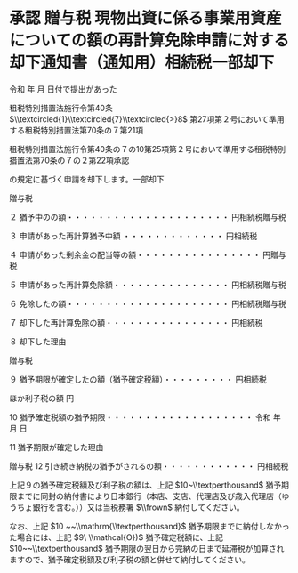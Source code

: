 # 承認 贈与税 現物出資に係る事業用資産についての額の再計算免除申請に対する却下通知書（通知用）相続税一部却下

令和 年 月 日付で提出があった

租税特別措置法施行令第40条 $\\textcircled{1}\\textcircled{7}\\textcircled{>}8$ 第27項第２号において準用する租税特別措置法第70条の７第21項

租税特別措置法施行令第40条の７の10第25項第２号において準用する租税特別措置法第70条の７の２第22項承認

の規定に基づく申請を却下します。一部却下

贈与税

２ 猶予中のの額・・・・・・・・・・・・・・・・・・・・・ 円相続税贈与税

３ 申請があった再計算猶予中額 ・・・・・・・・・・・・・ 円相続税

４ 申請があった剰余金の配当等の額・・・・・・・・・・・・・・・・ 円贈与税

５ 申請があった再計算免除額・・・・・・・・・・・・・・・ 円相続税贈与税

６ 免除したの額・・・・・・・・・・・・・・・・・・・・・ 円相続税贈与税

７ 却下した再計算免除の額・・・・・・・・・・・・・・・・ 円相続税

８ 却下した理由

贈与税

９ 猶予期限が確定したの額（猶予確定税額）・・・・・・・・・ 円相続税

ほか利子税の額 円

10 猶予確定税額の猶予期限・・・・・・・・・・・・・・・・・・・ 令和 年 月 日

11 猶予期限が確定した理由

贈与税 12 引き続き納税の猶予がされるの額・・・・・・・・・・・・ 円相続税

上記９の猶予確定税額及び利子税の額は、上記 $10~\\textperthousand$ 猶予期限までに同封の納付書により日本銀行（本店、支店、代理店及び歳入代理店（ゆうちょ銀行を含む。））又は当税務署 $\\frown$ 納付してください。

なお、上記 $10 ~~\\mathrm{\\textperthousand}$ 猶予期限までに納付しなかった場合には、上記 $9\ \\mathcal{O})$ 猶予確定税額に、上記 $10~~\\textperthousand$ 猶予期限の翌日から完納の日まで延滞税が加算されますので、猶予確定税額及び利子税の額と併せて納付してください。